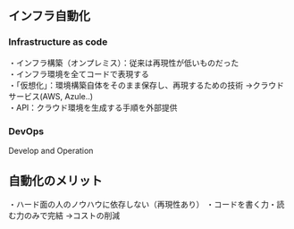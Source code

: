 ## インフラ自動化

### Infrastructure as code
・インフラ構築（オンプレミス）：従来は再現性が低いものだった  
・インフラ環境を全てコードで表現する  
・「仮想化」：環境構築自体をそのまま保存し、再現するための技術  →クラウドサービス(AWS, Azule‥)  
・API：クラウド環境を生成する手順を外部提供  

### DevOps
Develop and Operation

## 自動化のメリット
・ハード面の人のノウハウに依存しない（再現性あり）
・コードを書く力・読む力のみで完結
→コストの削減



